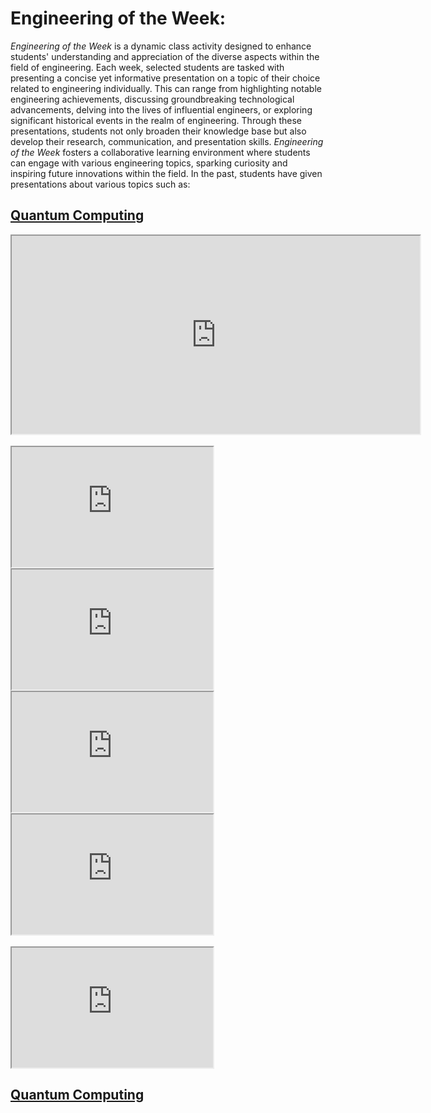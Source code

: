 # Engineering of the Week:

_Engineering of the Week_ is a dynamic class activity designed to enhance students' understanding and appreciation of the diverse aspects within the field of engineering. Each week, selected students are tasked with presenting a concise yet informative presentation on a topic of their choice related to engineering individually. This can range from highlighting notable engineering achievements, discussing groundbreaking technological advancements, delving into the lives of influential engineers, or exploring significant historical events in the realm of engineering. Through these presentations, students not only broaden their knowledge base but also develop their research, communication, and presentation skills. _Engineering of the Week_ fosters a collaborative learning environment where students can engage with various engineering topics, sparking curiosity and inspiring future innovations within the field. In the past, students have given presentations about various topics such as:


## [Quantum Computing](https://drive.google.com/file/d/17AMLZeEBhEG0fI-yZxxS1GhiWc0-cLRf/view?usp=drive_link)

<iframe src="https://drive.google.com/file/d/17AMLZeEBhEG0fI-yZxxS1GhiWc0-cLRf/preview" frameborder="1" style="width: 68vw; height: 33vw;" allow="autoplay"></iframe>
<br/><br/>
<iframe src="https://drive.google.com/file/d/17AMLZeEBhEG0fI-yZxxS1GhiWc0-cLRf/preview" frameborder="1" style="width: 33.5vw; height: 20vw;" allow="autoplay"></iframe>
<iframe src="https://drive.google.com/file/d/17AMLZeEBhEG0fI-yZxxS1GhiWc0-cLRf/preview" frameborder="1" style="width: 33.5vw; height: 20vw;" allow="autoplay"></iframe>
<iframe src="https://drive.google.com/file/d/17AMLZeEBhEG0fI-yZxxS1GhiWc0-cLRf/preview" frameborder="1" style="width: 33.5vw; height: 20vw;" allow="autoplay"></iframe>
<iframe src="https://drive.google.com/file/d/17AMLZeEBhEG0fI-yZxxS1GhiWc0-cLRf/preview" frameborder="1" style="width: 33.5vw; height: 20vw;" allow="autoplay"></iframe>
<br/><br/>
<iframe src="https://drive.google.com/file/d/17AMLZeEBhEG0fI-yZxxS1GhiWc0-cLRf/preview" frameborder="1" style="width: 33.5vw; height: 20vw;" allow="autoplay"></iframe>


## [Quantum Computing](https://drive.google.com/file/d/17AMLZeEBhEG0fI-yZxxS1GhiWc0-cLRf/view?usp=drive_link)
